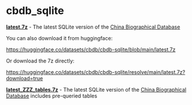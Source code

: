 # cbdb_sqlite

[**latest.7z**](https://github.com/cbdb-project/cbdb_sqlite/blob/master/latest.7z) - The latest SQLite version of the [China Biographical Database](https://projects.iq.harvard.edu/cbdb/home)

You can also download it from huggingface:

https://huggingface.co/datasets/cbdb/cbdb-sqlite/blob/main/latest.7z

Or download the 7z directly:

https://huggingface.co/datasets/cbdb/cbdb-sqlite/resolve/main/latest.7z?download=true

[**latest_ZZZ_tables.7z**](https://huggingface.co/datasets/cbdb/cbdb-sqlite/blob/main/latest_ZZZ_tables.7z) - The latest SQLite version of the [China Biographical Database](https://projects.iq.harvard.edu/cbdb/home) includes pre-queried tables


